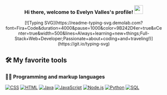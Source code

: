 <h3 align="center"> 
  Hi there, welcome to Evelyn Valles's profile!
  <img src="https://media.giphy.com/media/hvRJCLFzcasrR4ia7z/giphy.gif" width="28">
</h3>

<div align="center">
  [![Typing SVG](https://readme-typing-svg.demolab.com?font=Fira+Code&duration=4000&pause=1000&color=9B242D&center=true&vCenter=true&width=500&lines=Always+learning+new+things;Full-Stack+Web+Developer;Passionate+about+coding+and+traveling!)](https://git.io/typing-svg)
</div>

## 🛠️ My favorite tools

### 👨‍💻 Programming and markup languages

<p>
    <a href="https://github.com/evelynvalles/Travel.com-Python-Project"><img alt="CSS" src="https://img.shields.io/badge/CSS-1572B6.svg?logo=css3&logoColor=white"></a>
    <a href="https://github.com/search?q=user%3ADenverCoder1+language%3Ahtml"><img alt="HTML" src="https://img.shields.io/badge/HTML-E34F26.svg?logo=html5&logoColor=white"></a>
    <a href="https://github.com/jingwenl0718/CodeLifter"><img alt="Java" src="https://custom-icon-badges.demolab.com/badge/Java-007396.svg?logo=java&logoColor=white"></a>
    <a href="https://github.com/evelynvalles/SneakerHead-E-Commerce-Store"><img alt="JavaScript" src="https://img.shields.io/badge/JavaScript-F7DF1E.svg?logo=javascript&logoColor=black"></a>
    <a href="https://nodejs.org/en/"><img alt="Node.js" src="https://img.shields.io/badge/Node.js-43853D.svg?logo=node.js&logoColor=white"></a>
    <a href="https://github.com/evelynvalles/Coding-Dojo-Python-Stack"><img alt="Python" src="https://img.shields.io/badge/Python-14354C.svg?logo=python&logoColor=white"></a>
    <a href="https://www.mysql.com/"><img alt="SQL" src="https://custom-icon-badges.demolab.com/badge/SQL-025E8C.svg?logo=database&logoColor=white"></a>
</p>
